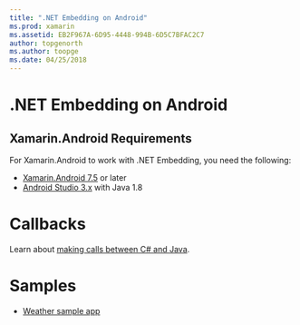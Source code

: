 ```yaml
---
title: ".NET Embedding on Android"
ms.prod: xamarin
ms.assetid: EB2F967A-6D95-4448-994B-6D5C7BFAC2C7
author: topgenorth
ms.author: toopge
ms.date: 04/25/2018
---
```


# .NET Embedding on Android

## Xamarin.Android Requirements

For Xamarin.Android to work with .NET Embedding, you need the following:

* [Xamarin.Android 7.5](https://www.visualstudio.com/xamarin/) or later
* [Android Studio 3.x](https://developer.android.com/studio/index.html) with Java 1.8

# Callbacks

Learn about [making calls between C# and Java](callbacks.md).

# Samples

* [Weather sample app](https://github.com/jamesmontemagno/embeddinator-weather)
